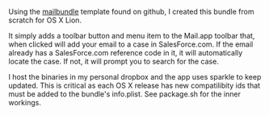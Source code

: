 Using the [mailbundle](https://github.com/stl/MailBundle-Template) template found on github, I created this bundle from scratch for OS X Lion. 

It simply adds a toolbar button and menu item to the Mail.app toolbar that, when clicked will add your email to a case in SalesForce.com. If the email already has a SalesForce.com reference code in it, it will automatically locate the case. If not, it will prompt you to search for the case.

I host the binaries in my personal dropbox and the app uses sparkle to keep updated. This is critical as each OS X release has new compatilibity ids that must be added to the bundle's info.plist. See package.sh for the inner workings.